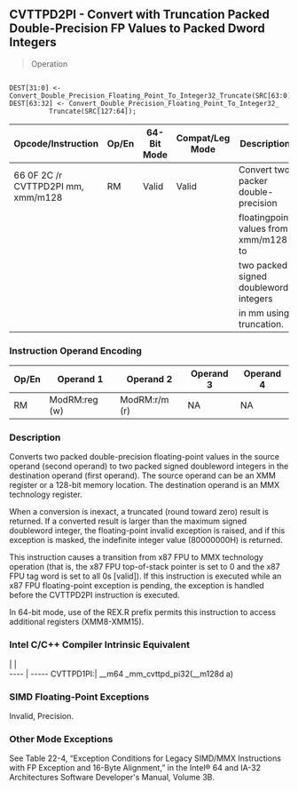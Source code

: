 ## CVTTPD2PI - Convert with Truncation Packed Double-Precision FP Values to Packed Dword Integers

> Operation
``` slim

DEST[31:0] <- Convert_Double_Precision_Floating_Point_To_Integer32_Truncate(SRC[63:0]);
DEST[63:32] <- Convert_Double_Precision_Floating_Point_To_Integer32_
          Truncate(SRC[127:64]);

```

 Opcode/Instruction                | Op/En| 64-Bit Mode| Compat/Leg Mode| Description                          
 ---  | --- | --- | --- | ---
 66 0F 2C /r CVTTPD2PI mm, xmm/m128| RM   | Valid      | Valid          | Convert two packer double-precision  
                                   |      |            |                | floatingpoint values from xmm/m128 to
                                   |      |            |                | two packed signed doubleword integers
                                   |      |            |                | in mm using truncation.              

### Instruction Operand Encoding
 Op/En| Operand 1    | Operand 2    | Operand 3| Operand 4
 ---  | --- | --- | --- | ---
 RM   | ModRM:reg (w)| ModRM:r/m (r)| NA       | NA       

### Description
Converts two packed double-precision floating-point values in the source operand
(second operand) to two packed signed doubleword integers in the destination
operand (first operand). The source operand can be an XMM register or a 128-bit
memory location. The destination operand is an MMX technology register.

When a conversion is inexact, a truncated (round toward zero) result is returned.
If a converted result is larger than the maximum signed doubleword integer,
the floating-point invalid exception is raised, and if this exception is masked,
the indefinite integer value (80000000H) is returned.

This instruction causes a transition from x87 FPU to MMX technology operation
(that is, the x87 FPU top-of-stack pointer is set to 0 and the x87 FPU tag word
is set to all 0s [valid]). If this instruction is executed while an x87 FPU
floating-point exception is pending, the exception is handled before the CVTTPD2PI
instruction is executed.

In 64-bit mode, use of the REX.R prefix permits this instruction to access additional
registers (XMM8-XMM15).



### Intel C/C++ Compiler Intrinsic Equivalent
   | |  
---- | -----
 CVTTPD1PI:| __m64 _mm_cvttpd_pi32(__m128d a)

### SIMD Floating-Point Exceptions
Invalid, Precision.


### Other Mode Exceptions
See Table 22-4, “Exception Conditions for Legacy SIMD/MMX Instructions with
FP Exception and 16-Byte Alignment,” in the Intel® 64 and IA-32 Architectures
Software Developer's Manual, Volume 3B.
